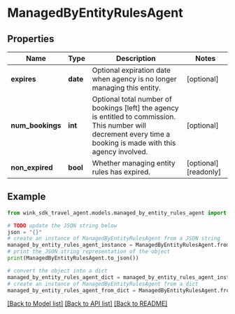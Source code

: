 # ManagedByEntityRulesAgent


## Properties

Name | Type | Description | Notes
------------ | ------------- | ------------- | -------------
**expires** | **date** | Optional expiration date when agency is no longer managing this entity. | [optional] 
**num_bookings** | **int** | Optional total number of bookings [left] the agency is entitled to commission. This number will decrement every time a booking is made with this agency involved. | [optional] 
**non_expired** | **bool** | Whether managing entity rules has expired. | [optional] [readonly] 

## Example

```python
from wink_sdk_travel_agent.models.managed_by_entity_rules_agent import ManagedByEntityRulesAgent

# TODO update the JSON string below
json = "{}"
# create an instance of ManagedByEntityRulesAgent from a JSON string
managed_by_entity_rules_agent_instance = ManagedByEntityRulesAgent.from_json(json)
# print the JSON string representation of the object
print(ManagedByEntityRulesAgent.to_json())

# convert the object into a dict
managed_by_entity_rules_agent_dict = managed_by_entity_rules_agent_instance.to_dict()
# create an instance of ManagedByEntityRulesAgent from a dict
managed_by_entity_rules_agent_from_dict = ManagedByEntityRulesAgent.from_dict(managed_by_entity_rules_agent_dict)
```
[[Back to Model list]](../README.md#documentation-for-models) [[Back to API list]](../README.md#documentation-for-api-endpoints) [[Back to README]](../README.md)


